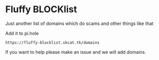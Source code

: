 # Fluffy BLOCKlist
Just another list of domains which do scams and other things like that

Add it to pi.hole
```
https://fluffy-blocklist.skcat.tk/domains
```
If you want to help please make an issue and we will add domains.
